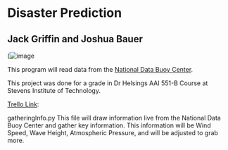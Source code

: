 # Disaster Prediction  
## Jack Griffin and Joshua Bauer  
(![image](https://github.com/user-attachments/assets/f88f1ee7-45ee-45af-a25a-de7a044aac66)

This program will read data from the [National Data Buoy Center](https://www.ndbc.noaa.gov/obs.shtml?lat=20.000000&lon=-120.000000&zoom=2&type=oceans&status=r&pgm=&op=&ls=n).  

This project was done for a grade in Dr Helsings AAI 551-B Course at Stevens Institute of Technology.

[Trello Link](https://trello.com/b/VwpxD43W/epp-python-weather-project):

gatheringInfo.py
This file will draw information live from the National Data Buoy Center and gather key information.
This information will be Wind Speed, Wave Height, Atmospheric Pressure, and will be adjusted to grab more.
